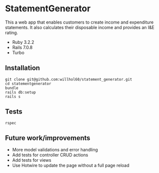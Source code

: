# StatementGenerator

This a web app that enables customers to create income and expenditure statements. It also calculates their disposable income and provides an I&E rating.

* Ruby 3.2.2
* Rails 7.0.8
* Turbo

## Installation
    git clone git@github.com:willhol60/statement_generator.git
    cd statementgenerator
    bundle
    rails db:setup
    rails s

## Tests
    rspec

## Future work/improvements
* More model validations and error handling
* Add tests for controller CRUD actions
* Add tests for views
* Use Hotwire to update the page without a full page reload

